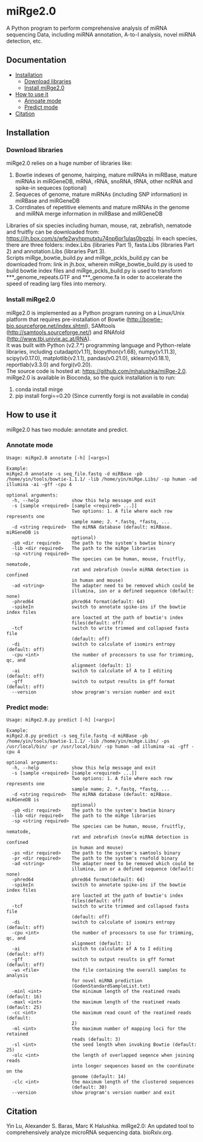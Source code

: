 miRge2.0
========

A Python program to perform comprehensive analysis of miRNA sequencing Data, including miRNA annotation, A-to-I analysis, novel miRNA detection, etc.


Documentation
-------------

* [Installation](#installation)
  * [Download libraries](#download-libraries)
  * [Install miRge2.0](#download-libraries)
* [How to use it](#how-to-use-it)
  * [Annoate mode](#annotate-mode)
  * [Predict mode](#predict-mode)
* [Citation](#citation)

Installation
------------

### Download libraries

miRge2.0 relies on a huge number of libraries like: <br />
1) Bowtie indexes of genome, hairping, mature miRNAs in miRBase, mature miRNAs in miRGeneDB, mRNA, rRNA, snoRNA, tRNA, other ncRNA and spike-in sequeces (optional) <br />
2) Sequeces of genome, mature miRNAs (including SNP information) in miRBase and miRGeneDB <br />
3) Corrdinates of repetitive elements and mature miRNAs in the genome and miRNA merge information in miRBase and miRGeneDB <br />

Libraries of six species including human, mouse, rat, zebrafish, nematode and fruitfly can be downloaded from: https://jh.box.com/s/wfe2wyhpmutxtu74np6pr1ulas0bgzbi.
In each species, there are three folders: index.Libs (libraries Part 1), fasta.Libs (libraries Part 2) and annotation.Libs (libraries Part 3).<br />
Scripts miRge_bowtie_build.py and miRge_pckls_build.py can be downloaded from: link in jh.box, wherein miRge_bowtie_build.py is used to build bowtie index files and miRge_pckls_build.py is used to transform ***_genome_repeats.GTF and ***_genome.fa in oder to accelerate the speed of reading larg files into memory. 

### Install miRge2.0

miRge2.0 is implemented as a Python program running on a Linux/Unix platform that requires pre-installation of Bowtie (http://bowtie-bio.sourceforge.net/index.shtml), SAMtools (http://samtools.sourceforge.net/) and RNAfold (http://www.tbi.univie.ac.at/RNA). <br />
It was built with Python (v2.7.*) programming language and Python-relate libraries, including cutadapt(v1.11), biopython(v1.68), numpy(v1.11.3), scipy(v0.17.0), matplotlib(v2.1.1), pandas(v0.21.0), sklearn(v0.18.1), reportlab(v3.3.0) and forgi(v0.20). <br />
The source code is hosted at: https://github.com/mhalushka/miRge-2.0. miRge2.0 is available in Bioconda, so the quick installation is to run:<br />
1) conda install mirge<br />
2) pip install forgi==0.20 (Since currently forgi is not available in conda)<br />

How to use it
-------------

miRge2.0 has two module: annotate and predict.

### Annotate mode

    Usage: miRge2.0 annotate [-h] [<args>]

    Example:
    miRge2.0 annotate -s seq_file.fastq -d miRBase -pb /home/yin/tools/bowtie-1.1.1/ -lib /home/yin/miRge.Libs/ -sp human -ad illumina -ai -gff -cpu 4

    optional arguments:
      -h, --help            show this help message and exit
      -s [sample <required> [sample <required> ...]]
                            Two options: 1. A file where each row represents one
                            sample name; 2. *.fastq, *fastq, ...
      -d <string required>  The miRNA database (default: miRBase. miRGeneDB is
                            optional)
      -pb <dir required>    The path to the system's bowtie binary
      -lib <dir required>   The path to the miRge libraries
      -sp <string required>
                            The species can be human, mouse, fruitfly, nematode,
                            rat and zebrafish (novle miRNA detection is confined
                            in human and mouse)
      -ad <string>          The adapter need to be removed which could be
                            illumina, ion or a defined sequence (default: none)
      -phred64              phred64 format(default: 64)
      -spikeIn              switch to annotate spike-ins if the bowtie index files
                            are loacted at the path of bowtie's index
                            files(default: off)
      -tcf                  switch to write trimmed and collapsed fasta file
                            (default: off)
      -di                   switch to calculate of isomirs entropy (default: off)
      -cpu <int>            the number of processors to use for trimming, qc, and
                            alignment (default: 1)
      -ai                   switch to calculate of A to I editing (default: off)
      -gff                  switch to output results in gff format (default: off)
      --version             show program's version number and exit


### Predict mode:

    Usage: miRge2.0.py predict [-h] [<args>]

    Example:
    miRge2.0.py predict -s seq_file.fastq -d miRBase -pb /home/yin/tools/bowtie-1.1.1/ -lib /home/yin/miRge.Libs/ -ps /usr/local/bin/ -pr /usr/local/bin/ -sp human -ad illumina -ai -gff -cpu 4

    optional arguments:
      -h, --help            show this help message and exit
      -s [sample <required> [sample <required> ...]]
                            Two options: 1. A file where each row represents one
                            sample name; 2. *.fastq, *fastq, ...
      -d <string required>  The miRNA database (default: miRBase. miRGeneDB is
                            optional)
      -pb <dir required>    The path to the system's bowtie binary
      -lib <dir required>   The path to the miRge libraries
      -sp <string required>
                            The species can be human, mouse, fruitfly, nematode,
                            rat and zebrafish (novle miRNA detection is confined
                            in human and mouse)
      -ps <dir required>    The path to the system's samtools binary
      -pr <dir required>    The path to the system's rnafold binary
      -ad <string>          The adapter need to be removed which could be
                            illumina, ion or a defined sequence (default: none)
      -phred64              phred64 format(default: 64)
      -spikeIn              switch to annotate spike-ins if the bowtie index files
                            are loacted at the path of bowtie's index
                            files(default: off)
      -tcf                  switch to write trimmed and collapsed fasta file
                            (default: off)
      -di                   switch to calculate of isomirs entropy (default: off)
      -cpu <int>            the number of processors to use for trimming, qc, and
                            alignment (default: 1)
      -ai                   switch to calculate of A to I editing (default: off)
      -gff                  switch to output results in gff format (default: off)
      -ws <file>            the file containing the overall samples to analysis
                            for novel miRNA prediction
                            (GodenStandardSampleList.txt)
      -minl <int>           the minimum length of the reatined reads (default: 16)
      -maxl <int>           the maximum length of the reatined reads (default: 25)
      -cc <int>             the maximum read count of the reatined reads (default:
                            2)
      -ml <int>             the maximum number of mapping loci for the retained
                            reads (default: 3)
      -sl <int>             the seed length when invoking Bowtie (default: 25)
      -olc <int>            the length of overlapped seqence when joining reads
                            into longer sequences based on the coordinate on the
                            genome (default: 14)
      -clc <int>            the maximum length of the clustered sequences
                            (default: 30)
      --version             show program's version number and exit

Citation
--------

Yin Lu, Alexander S. Baras, Marc K Halushka. miRge2.0: An updated tool to comprehensively analyze microRNA sequencing data. bioRxiv.org.